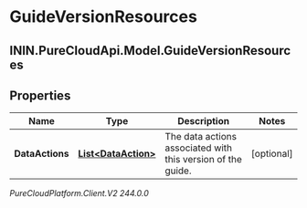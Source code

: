 # GuideVersionResources

## ININ.PureCloudApi.Model.GuideVersionResources

## Properties

|Name | Type | Description | Notes|
|------------ | ------------- | ------------- | -------------|
| **DataActions** | [**List&lt;DataAction&gt;**](DataAction) | The data actions associated with this version of the guide. | [optional] |



_PureCloudPlatform.Client.V2 244.0.0_
